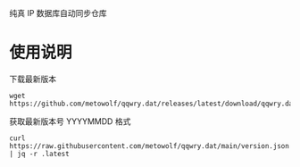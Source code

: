 纯真 IP 数据库自动同步仓库

# 使用说明

下载最新版本
```
wget https://github.com/metowolf/qqwry.dat/releases/latest/download/qqwry.dat
```

获取最新版本号 YYYYMMDD 格式
```
curl https://raw.githubusercontent.com/metowolf/qqwry.dat/main/version.json | jq -r .latest
```
